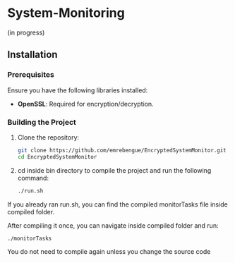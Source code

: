 # System-Monitoring
(in progress)
## Installation

### Prerequisites

Ensure you have the following libraries installed:

- **OpenSSL**: Required for encryption/decryption.

### Building the Project

1. Clone the repository:
   ```sh
   git clone https://github.com/emrebengue/EncryptedSystemMonitor.git
   cd EncryptedSystemMonitor

2. cd inside bin directory to compile the project and run the following command:
   ```sh
   ./run.sh

If you already ran run.sh, you can find the compiled monitorTasks file inside compiled folder.

After compiling it once, you can navigate inside compiled folder and run:
   ```sh
   ./monitorTasks
   ```
You do not need to compile again unless you change the source code

